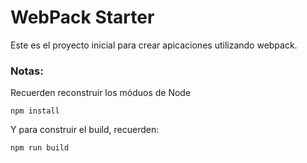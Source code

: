 # WebPack Starter

Este es el proyecto inicial para crear
apicaciones utilizando webpack.

### Notas:
Recuerden reconstruir los móduos de Node

```
npm install
```

Y para construir el build, recuerden:

```
npm run build
```
